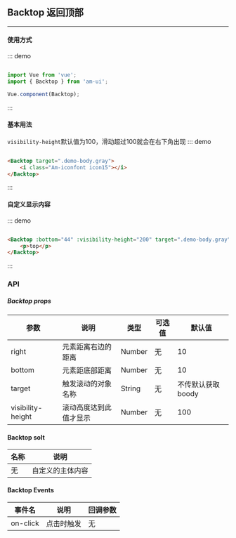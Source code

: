 <!--
 * @Descripttion: 
 * @Author: Fone丶峰
 * @LastModifiedBy: Fone丶峰
 * @Date: 2019-08-05 09:35:58
 * @LastEditors: Fone丶峰
 * @LastEditTime: 2020-04-01 10:44:50
 * @email: 15921712019@163.com
 * @gitHub: https://github.com/FoneQinrf
 -->
## Backtop 返回顶部
---

#### 使用方式
::: demo
``` javascript

import Vue from 'vue';
import { Backtop } from 'am-ui';

Vue.component(Backtop);

```
:::

#### 基本用法
`visibility-height`默认值为100，滑动超过100就会在右下角出现
::: demo
``` html

<Backtop target=".demo-body.gray">
    <i class="Am-iconfont icon15"></i>
</Backtop>

```
:::

#### 自定义显示内容

::: demo
``` html

<Backtop :bottom="44" :visibility-height="200" target=".demo-body.gray">
    <p>top</p>
</Backtop>

```
:::

### API
##### Backtop props
| 参数 | 说明 | 类型 | 可选值 | 默认值 |
|------|------------|------------|------------|------------|
| right  | 元素距离右边的距离      | Number        | 无 | 10 |
| bottom  | 元素距底部距离       | Number       | 无 | 10 |
| target  | 触发滚动的对象名称      | String       | 无 | 不传默认获取boody |
| visibility-height  | 滚动高度达到此值才显示      | Number   | 无 | 100 |

#### Backtop solt
| 名称 | 说明 |
|------|------------|
| 无  | 自定义的主体内容 |

#### Backtop Events
| 事件名 | 说明 | 回调参数 |
|------|------------|------------|
| on-click  | 点击时触发 |  无  |
